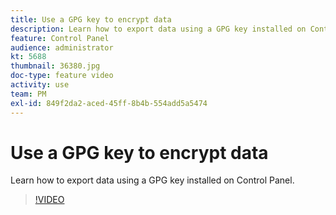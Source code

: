 ```yaml
---
title: Use a GPG key to encrypt data
description: Learn how to export data using a GPG key installed on Control Panel.
feature: Control Panel
audience: administrator
kt: 5688
thumbnail: 36380.jpg
doc-type: feature video
activity: use
team: PM
exl-id: 849f2da2-aced-45ff-8b4b-554add5a5474
---
```

# Use a GPG key to encrypt data 

Learn how to export data using a GPG key installed on Control Panel.

>[!VIDEO](https://video.tv.adobe.com/v/36380?quality=12)
